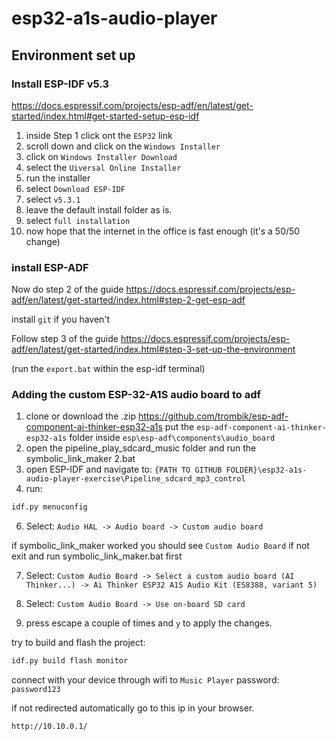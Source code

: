 # esp32-a1s-audio-player

## Environment set up 
### Install ESP-IDF v5.3

https://docs.espressif.com/projects/esp-adf/en/latest/get-started/index.html#get-started-setup-esp-idf

1. inside Step 1 click ont the ```ESP32``` link
2. scroll down and click on the ```Windows Installer```
3. click on ```Windows Installer Download```
4. select the ```Uiversal Online Installer```
5. run the installer
6. select ```Download ESP-IDF```
7. select ```v5.3.1```
8. leave the default install folder as is.
9. select ```full installation```
10. now hope that the internet in the office is fast enough (it's a 50/50 change)

### install ESP-ADF

Now do step 2 of the guide
https://docs.espressif.com/projects/esp-adf/en/latest/get-started/index.html#step-2-get-esp-adf

install ```git``` if you haven't

Follow step 3 of the guide
https://docs.espressif.com/projects/esp-adf/en/latest/get-started/index.html#step-3-set-up-the-environment

(run the ```export.bat``` within the esp-idf terminal)
 
### Adding the custom ESP-32-A1S audio board to adf

1. clone or download the .zip https://github.com/trombik/esp-adf-component-ai-thinker-esp32-a1s
   put the ```esp-adf-component-ai-thinker-esp32-a1s``` folder inside ```esp\esp-adf\components\audio_board```
3. open the pipeline_play_sdcard_music folder and run the symbolic_link_maker 2.bat
4. open ESP-IDF and navigate to: ```{PATH TO GITHUB FOLDER}\esp32-a1s-audio-player-exercise\Pipeline_sdcard_mp3_control```
5. run:
```bash
idf.py menuconfig
```
6. Select: ```Audio HAL -> Audio board -> Custom audio board```

if symbolic_link_maker worked you should see ```Custom Audio Board``` if not exit and run symbolic_link_maker.bat first

7. Select: ```Custom Audio Board -> Select a custom audio board (AI Thinker...) -> Ai Thinker ESP32 A1S Audio Kit (ES8388, variant 5)```

8. Select: ```Custom Audio Board -> Use on-board SD card```

9. press escape a couple of times and ```y``` to apply the changes.

try to build and flash the project:
```bash
idf.py build flash monitor
```

connect with your device through wifi to ```Music Player``` password: ```password123```

if not redirected automatically go to this ip in your browser.
```bash
http://10.10.0.1/
```
